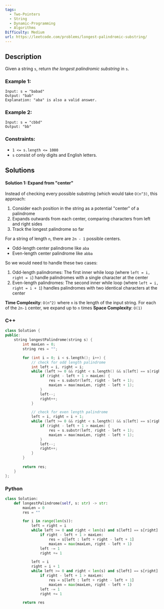 ```yaml
---
tags:
  - Two-Pointers
  - String
  - Dynamic-Programming
  - Algorithms
Difficulty: Medium
url: https://leetcode.com/problems/longest-palindromic-substring/
---
```

## Description
Given a string `s`, return _the longest_ _palindromic_ _substring_ in `s`.
### Example 1:
```
Input: s = "babad"
Output: "bab"
Explanation: "aba" is also a valid answer.
```

### Example 2:
```
Input: s = "cbbd"
Output: "bb"
```

### Constraints:
- `1 <= s.length <= 1000`
- `s` consist of only digits and English letters.

## Solutions

#### Solution 1: Expand from "center"

Instead of checking every possible substring (which would take `O(n^3)`, this approach:
1. Consider each position in the string as a potential "center" of a palindrome
2. Expands outwards from each center, comparing characters from left and right sides
3. Track the longest palindrome so far

For a string of length `n`, there are `2n - 1` possible centers. 
- Odd-length center palindrome like `aba`
- Even-length center palindrome like `abba`

So we would need to handle these two cases:
1. Odd-length palindromes: The first inner while loop (where `left = i, right = i`) handle palindromes with a single character at the center
2. Even-length palindromes: The second inner while loop (where `left = i, right = i + 1`) handles palindromes with two identical characters at the center

**Time Complexity**: `O(n^2)` where `n` is the length of the input string. For each of the `2n-1` center, we expand up to `n` times
**Space Complexity**: `O(1)`

### C++
```cpp
class Solution {
public:
    string longestPalindrome(string s) {
        int maxLen = 0;
        string res = ""; 

        for (int i = 0; i < s.length(); i++) {
	        // check for odd length palindrome
            int left = i, right = i; 
            while (left >= 0 && right < s.length() && s[left] == s[right]) {
                if (right - left + 1 > maxLen) {
                    res = s.substr(left, right - left + 1); 
                    maxLen = max(maxLen, right - left + 1); 
                }
                left--; 
                right++; 
            }

			// check for even length palindrome
            left = i, right = i + 1; 
            while (left >= 0 && right < s.length() && s[left] == s[right]) {
                if (right - left + 1 > maxLen) {
                    res = s.substr(left, right - left + 1); 
                    maxLen = max(maxLen, right - left + 1); 
                }
                left--; 
                right++; 
            }
        }
        
        return res; 
    }
};
```

### Python
```python
class Solution:
    def longestPalindrome(self, s: str) -> str:
        maxLen = 0
        res = ""

        for i in range(len(s)):
            left = right = i
            while left >= 0 and right < len(s) and s[left] == s[right]:
                if right - left + 1 > maxLen:
                    res = s[left : left + right - left + 1]
                    maxLen = max(maxLen, right - left + 1)
                left -= 1
                right += 1

            left = i
            right = i + 1
            while left >= 0 and right < len(s) and s[left] == s[right]:
                if right - left + 1 > maxLen:
                    res = s[left : left + right - left + 1]
                    maxLen = max(maxLen, right - left + 1)
                left -= 1
                right += 1

        return res
```